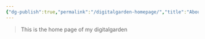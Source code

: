 ```yaml
---
{"dg-publish":true,"permalink":"/digitalgarden-homepage/","title":"About me","tags":["gardenEntry"]}
---
```



> This is the home page of my digitalgarden